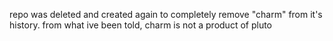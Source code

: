 repo was deleted and created again to completely remove "charm" from it's history.
from what ive been told, charm is not a product of pluto
